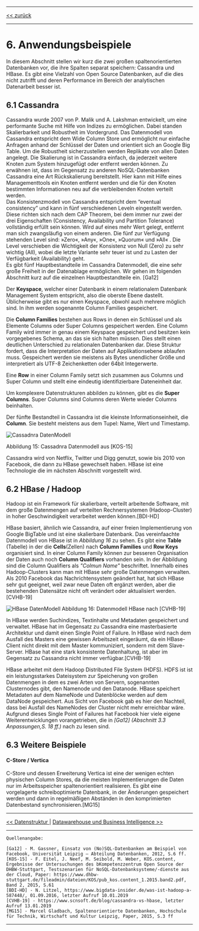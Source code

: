 ***

[<< zurück](02_toc.md)

***

# 6. Anwendungsbeispiele
In diesem Abschnitt stellen wir kurz die zwei großen spaltenorientierten Datenbanken vor, die ihre Spalten separat speichern: Cassandra und HBase. Es gibt eine Vielzahl von Open Source Datenbanken, auf die dies nicht zutrifft und deren Performance im Bereich der analytischen Datenarbeit besser ist.   


## 6.1 Cassandra

Cassandra wurde 2007 von P. Malik und A. Lakshman entwickelt, um eine performante Suche mit Hilfe von Indizes zu ermöglichen. Dabei standen Skalierbarkeit und Robustheit im Vordergrund. Das Datenmodell von Cassandra entspricht dem Wide Column Store und ermöglicht nur einfache Anfragen anhand der Schlüssel der Daten und orientiert sich an Google Big Table. Um die Robustheit sicherzustellen werden Replikate von allen Daten angelegt. Die Skalierung ist in Cassandra einfach, da jederzeit weitere Knoten zum System hinzugefügt oder entfernt werden können. Zu erwähnen ist, dass im Gegensatz zu anderen NoSQL-Datenbanken Cassandra eine Art Rückskalierung bereitstellt. Hier kann mit Hilfe eines Managementtools ein Knoten entfernt werden und die für den Knoten bestimmten Informationen neu auf die verbleibenden Knoten verteilt werden.     
Das Konsistenzmodell von Cassandra entspricht dem “eventual consistency” und kann in fünf verschiedenen Leveln eingestellt werden. Diese richten sich nach dem CAP Theorem, bei dem immer nur zwei der drei Eigenschaften (Consistency, Availability und Partition Tolerance) vollständig erfüllt sein können. Wird auf eines mehr Wert gelegt, entfernt man sich zwangsläufig von einem anderen. Die fünf zur Verfügung stehenden Level sind: »Zero«, »Any«, »One«, »Quorum« und »All« . Die Level verschieben die Wichtigkeit der Konsistenz von Null (Zero) zu sehr wichtig (All), wobei die letzte Variante sehr teuer ist und zu Lasten der Verfügbarkeit (Availability) geht.  
Es gibt fünf Hauptbestandteile im Cassandra Datenmodell, die eine sehr große Freiheit in der Datenablage ermöglichen. Wir gehen im folgenden Abschnitt kurz auf die einzelnen Hauptbestandteile ein. [Ga12]

Der **Keyspace**, welcher einer Datenbank in einem relationalem Datenbank Management System entspricht, also die oberste Ebene dastellt. Üblicherweise gibt es nur einen Keyspace, obwohl auch mehrere möglich sind. In ihm werden sogenannte Column Families gespeichert.

Die **Column Families** bestehen aus Rows in denen ein Schlüssel und als Elemente Columns oder Super Columns gespeichert werden. Eine Column Family wird immer in genau einem Keyspace gespeichert und besitzen kein vorgegebenes Schema, an das sie sich halten müssen. Dies stellt einen deutlichen Unterschied zu relationalen Datenbanken dar. Diese Struktur fordert, dass die Interpretation der Daten auf Applikationsebene ablaufen muss. Gespeichert werden sie meistens als Bytes unendlicher Größe und interpretiert als UTF-8 Zeichenketten oder 64bit Integerwerte.

Eine **Row** in einer Column Family setzt sich zusammen aus Columns und Super Column und stellt eine eindeutig identifizierbare Dateneinheit dar.

Um komplexere Datenstrukturen abbilden zu können, gibt es die **Super Columns**. Super Columns sind Columns deren Werte wieder Columns beinhalten.

Der fünfte Bestandteil in Cassandra ist die kleinste Informationseinheit, die **Column**. Sie besteht meistens aus dem Tupel: Name, Wert und Timestamp.


![Cassadnra DatenModell](files/CassandraDatenModell.PNG)

Abbildung 15: Cassadnra Datenmodell aus [KOS-15] </br>


Cassandra wird von Netflix, Twitter und Digg genutzt, sowie bis 2010 von Facebook, die dann zu HBase gewechselt haben. HBase ist eine Technologie die im nächsten Abschnitt vorgestellt wird.

## 6.2 HBase / Hadoop

Hadoop ist ein Framework für skalierbare, verteilt arbeitende Software, mit dem große Datenmengen auf verteilten Rechnersystemen (Hadoop-Cluster) in hoher Geschwindigkeit verarbeitet werden können.[BDI-HD] 

HBase basiert, ähnlich wie Cassandra, auf einer freien Implementierung von Google BigTable und ist eine skalierbare Datenbank. Das vereinfaachte Datenmodell von HBase ist in _Abbildung 16_ zu sehen. Es gibt eine **Table** (Tabelle) in der die **Cells**(Zellen) nach **Column Families** und **Row Keys** organisiert sind. In einer Column Family können zur besseren Organisation der Daten auch noch **Column Qualifiers** vorhanden sein. In der Abbildung sind die Column Qualifiers als _"Colmun Name"_ beschriftet. Innerhalb eines Hadoop-Clusters kann man mit HBase sehr große Datenmengen verwalten. Als 2010 Facebook das Nachrichtensystem geändert hat, hat sich HBase sehr gut geeignet, weil zwar neue Daten oft ergänzt werden, aber die bestehenden Datensätze nicht oft verändert oder aktualisiert werden.[CVHB-19]

![HBase DatenModell](files/HBase.PNG)
Abbildung 16: Datenmodell HBase nach [CVHB-19]

In HBase werden Suchindizes, Textinhalte und Metadaten gespeichert und verwaltet. HBase hat im Gegensatz zu Cassandra eine masterbasierte Architektur und damit einen Single Point of Failure. In HBase wird nach dem Ausfall des Masters eine gewissen Arbeitszeit eingeräumt, da ein HBase-Client nicht direkt mit dem Master kommuniziert, sondern mit dem Slave-Server. HBase hat eine stark konsistente Datenhaltung, ist aber im Gegensatz zu Cassandra nicht immer verfügbar.[CVHB-19]
 
HBase arbeitet mit dem Hadoop Distributed File System (HDFS). HDFS ist ist ein leistungsstarkes Dateisystem zur Speicherung von großen Datenmengen in dem es zwei Arten von Servern, sogenannten Clusternodes gibt, 
den Namenode und den Datanode. HBase speichert Metadaten auf dem NameNode und Datenblöcke werden auf dem DataNode gespeichert. Aus Sicht von Facebook gab es hier den Nachteil, dass bei Ausfall des NameNodes der Cluster nicht mehr erreichbar wäre. Aufgrund dieses Single Point of Failures hat Facebook hier viele eigene Weiterentwicklungen vorangetrieben, die in _[Ga12] (Abschnitt 3.3 Anpassungen,S. 18 ff.)_ nach zu lesen sind.




## 6.3 Weitere Beispiele

#### C-Store / Vertica

C-Store und dessen Erweiterung Vertica ist eine der wenigen echten physischen Column Stores, da die meisten Implementierungen die Daten nur im Arbeitsspeicher spaltenorientiert realisieren.
Es gibt eine vorgelagerte schreiboptimierte Datenbank, in der Änderungen gespeichert werden und dann in regelmäßigen Abständen in den komprimierten Datenbestand synchronisieren.[MG15]


***

[<< Datenstruktur ](07-3_normalized_data_structure.md) | [Datawarehouse und Business Intelligence >>](09_data_warehouse.md)

***

```
Quellenangabe:

[Ga12] - M. Gassner, Einsatz von (No)SQL-Datenbanken am Beispiel von Facebook, Universität Leipzig – Abteilung Datenbanken, 2012, S.6 ff.  
[KOS-15] - F. Eitel, J. Neef, M. Seibold, M. Weber, KOS.content, Ergebnisse der Untersuchungen des bKompetenzzentrum Open Source der DHBW-Stuttgart, Testszenarien für NoSQL-Datenbanksysteme/-dienste aus der Cloud, Paper: https://www.dhbw-stuttgart.de/fileadmin/dateien/KOS/pub_kos.content_1.2015.band2.pdf, Band 2, 2015, S.61
[BDI-HD] - N. Litzel, https://www.bigdata-insider.de/was-ist-hadoop-a-587448/, 01.09.2016, letzter Aufruf 10.01.2019
[CVHB-19] - https://www.scnsoft.de/blog/cassandra-vs-hbase, letzter Aufruf 13.01.2019
[MG15] - Marcel Gladbach, Spaltenorientierte Datenbanken, Hochschule für Technik, Wirtschaft und Kultur Leipzig, Paper, 2015, S.3 ff

```

***